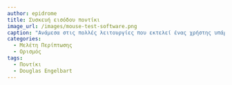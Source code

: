 ```yaml
---
author: epidrome
title: Συσκευή εισόδου ποντίκι 
image_url: /images/mouse-test-software.png
caption: "Ανάμεσα στις πολλές λειτουργίες που εκτελεί ένας χρήστης υπάρχουν κάποιες που ξεχωρίζουν, γιατί είναι πολύ συχνές και πολύ απλές, και αυτές είναι η επιλογή αντικειμένων (target acquisition) στην οθόνη καθώς και η μετακίνησή τους σε μια άλλη θέση (object docking)."
categories:
  - Μελέτη Περίπτωσης
  - Ορισμός
tags:
  - Ποντίκι 
  - Douglas Engelbart
---
```





